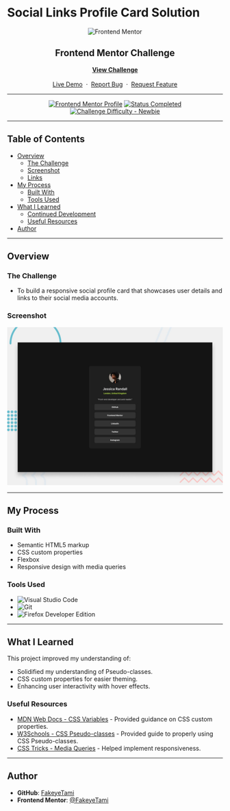 # Social Links Profile Card Solution

<div align="center">

  <img src="https://www.frontendmentor.io/static/images/logo-mobile.svg" alt="Frontend Mentor" width="80">

  <h2>Frontend Mentor Challenge</h2>
  <p>
    <a href="https://www.frontendmentor.io/challenges/social-links-profile-card" target="_blank"><strong>View Challenge</strong></a>
    <br />
    <br />
    <a href="https://fakeyetami.github.io/Social-Links-Profile/" target="_blank">Live Demo</a>
    &nbsp;·&nbsp;
    <a href="https://github.com/Fakeyetami/Social-Links-Profile-Card/issues" target="_blank">Report Bug</a>
    &nbsp;·&nbsp;
    <a href="https://github.com/Fakeyetami/Social-Links-Profile-Card/issues" target="_blank">Request Feature</a>
  </p>
</div>

---

<div align="center">

[![Frontend Mentor Profile](https://img.shields.io/badge/Profile-FakeyeTami-eee?style=for-the-badge&logo=frontendmentor)](https://www.frontendmentor.io/profile/FakeyeTami)
[![Status Completed](https://img.shields.io/badge/Status-Completed-brightgreen?style=for-the-badge)](#)
[![Challenge Difficulty - Newbie](https://img.shields.io/badge/Difficulty-Newbie-61BECD?style=for-the-badge&logo=frontendmentor)](https://www.frontendmentor.io/challenges?difficulties=1)

</div>

---

## Table of Contents

-   [Overview](#overview)
    -   [The Challenge](#the-challenge)
    -   [Screenshot](#screenshot)
    -   [Links](#links)
-   [My Process](#my-process)
    -   [Built With](#built-with)
    -   [Tools Used](#tools-used)
-   [What I Learned](#what-i-learned)
    -   [Continued Development](#continued-development)
    -   [Useful Resources](#useful-resources)
-   [Author](#author)

---

## Overview

### The Challenge

-   To build a responsive social profile card that showcases user details and links to their social media accounts.

### Screenshot

<div align="center">
  <img src="./assets/images/preview.jpg" alt="Social Links Profile Card Solution Screenshot">
</div>

---

## My Process

### Built With

-   Semantic HTML5 markup
-   CSS custom properties
-   Flexbox
-   Responsive design with media queries

### Tools Used

-   ![Visual Studio Code](https://img.shields.io/badge/Visual%20Studio%20Code-0078D7.svg?style=for-the-badge&logo=visual-studio-code&logoColor=white)
-   ![Git](https://img.shields.io/badge/git-%23F05033.svg?style=for-the-badge&logo=git&logoColor=white)
-   ![Firefox Developer Edition](https://img.shields.io/badge/Firefox%20Developer%20Edition-%23FF7139?style=for-the-badge&logo=firefox&logoColor=white)

---

## What I Learned

This project improved my understanding of:

-   Solidified my understanding of Pseudo-classes.
-   CSS custom properties for easier theming.
-   Enhancing user interactivity with hover effects.

### Useful Resources

-   [MDN Web Docs - CSS Variables](https://developer.mozilla.org/en-US/docs/Web/CSS/--*) - Provided guidance on CSS custom properties.
-   [W3Schools - CSS Pseudo-classes](https://www.w3schools.com/css/css_pseudo_classes.asp) - Provided guide to properly using CSS Pseudo-classes.
-   [CSS Tricks - Media Queries](https://www.w3schools.com/css/css_pseudo_classes.asp) - Helped implement responsiveness.

---

## Author

-   **GitHub**: [FakeyeTami](https://github.com/FakeyeTami)
-   **Frontend Mentor**: [@FakeyeTami](https://www.frontendmentor.io/profile/FakeyeTami)

